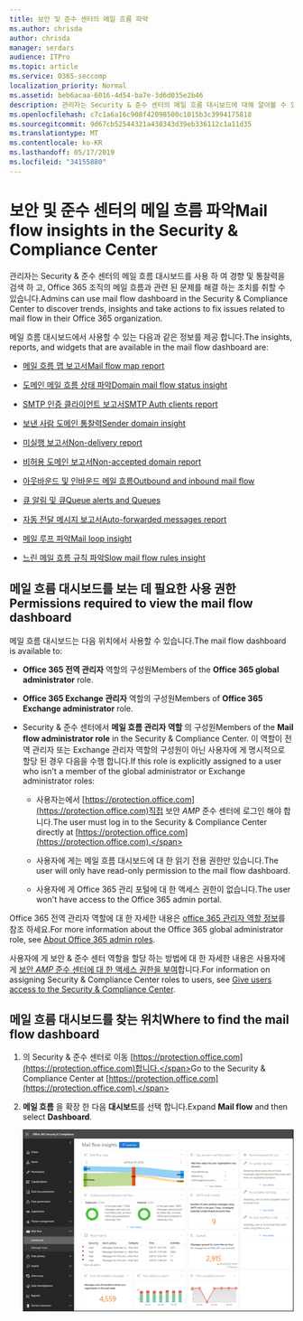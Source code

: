 ```yaml
---
title: 보안 및 준수 센터의 메일 흐름 파악
ms.author: chrisda
author: chrisda
manager: serdars
audience: ITPro
ms.topic: article
ms.service: O365-seccomp
localization_priority: Normal
ms.assetid: beb6acaa-6016-4d54-ba7e-3d6d035e2b46
description: 관리자는 Security & 준수 센터의 메일 흐름 대시보드에 대해 알아볼 수 있습니다.
ms.openlocfilehash: c7c1a6a16c908f42098500c1015b3c3994175818
ms.sourcegitcommit: 9d67cb52544321a430343d39eb336112c1a11d35
ms.translationtype: MT
ms.contentlocale: ko-KR
ms.lasthandoff: 05/17/2019
ms.locfileid: "34155880"
---
```

# <a name="mail-flow-insights-in-the-security--compliance-center"></a><span data-ttu-id="c8369-103">보안 및 준수 센터의 메일 흐름 파악</span><span class="sxs-lookup"><span data-stu-id="c8369-103">Mail flow insights in the Security & Compliance Center</span></span>

<span data-ttu-id="c8369-104">관리자는 Security & 준수 센터의 메일 흐름 대시보드를 사용 하 여 경향 및 통찰력을 검색 하 고, Office 365 조직의 메일 흐름과 관련 된 문제를 해결 하는 조치를 취할 수 있습니다.</span><span class="sxs-lookup"><span data-stu-id="c8369-104">Admins can use mail flow dashboard in the Security & Compliance Center to discover trends, insights and take actions to fix issues related to mail flow in their Office 365 organization.</span></span>

<span data-ttu-id="c8369-105">메일 흐름 대시보드에서 사용할 수 있는 다음과 같은 정보를 제공 합니다.</span><span class="sxs-lookup"><span data-stu-id="c8369-105">The insights, reports, and widgets that are available in the mail flow dashboard are:</span></span>

- [<span data-ttu-id="c8369-106">메일 흐름 맵 보고서</span><span class="sxs-lookup"><span data-stu-id="c8369-106">Mail flow map report</span></span>](mfi-mail-flow-map-report.md)

- [<span data-ttu-id="c8369-107">도메인 메일 흐름 상태 파악</span><span class="sxs-lookup"><span data-stu-id="c8369-107">Domain mail flow status insight</span></span>](mfi-domain-mail-flow-status-insight.md)

- [<span data-ttu-id="c8369-108">SMTP 인증 클라이언트 보고서</span><span class="sxs-lookup"><span data-stu-id="c8369-108">SMTP Auth clients report</span></span>](mfi-smtp-auth-clients-report.md)

- [<span data-ttu-id="c8369-109">보낸 사람 도메인 통찰력</span><span class="sxs-lookup"><span data-stu-id="c8369-109">Sender domain insight</span></span>](mfi-sender-domain-insight.md)

- [<span data-ttu-id="c8369-110">미실행 보고서</span><span class="sxs-lookup"><span data-stu-id="c8369-110">Non-delivery report</span></span>](mfi-non-delivery-report.md)

- [<span data-ttu-id="c8369-111">비허용 도메인 보고서</span><span class="sxs-lookup"><span data-stu-id="c8369-111">Non-accepted domain report</span></span>](mfi-non-accepted-domain-report.md)

- [<span data-ttu-id="c8369-112">아웃바운드 및 인바운드 메일 흐름</span><span class="sxs-lookup"><span data-stu-id="c8369-112">Outbound and inbound mail flow</span></span>](mfi-outbound-and-inbound-mail-flow.md)

- [<span data-ttu-id="c8369-113">큐 알림 및 큐</span><span class="sxs-lookup"><span data-stu-id="c8369-113">Queue alerts and Queues</span></span>](mfi-queue-alerts-and-queues.md)

- [<span data-ttu-id="c8369-114">자동 전달 메시지 보고서</span><span class="sxs-lookup"><span data-stu-id="c8369-114">Auto-forwarded messages report</span></span>](mfi-auto-forwarded-messages-report.md)

- [<span data-ttu-id="c8369-115">메일 루프 파악</span><span class="sxs-lookup"><span data-stu-id="c8369-115">Mail loop insight</span></span>](mfi-mail-loop-insight.md)

- [<span data-ttu-id="c8369-116">느린 메일 흐름 규칙 파악</span><span class="sxs-lookup"><span data-stu-id="c8369-116">Slow mail flow rules insight</span></span>](mfi-slow-mail-flow-rules-insight.md)

## <a name="permissions-required-to-view-the-mail-flow-dashboard"></a><span data-ttu-id="c8369-117">메일 흐름 대시보드를 보는 데 필요한 사용 권한</span><span class="sxs-lookup"><span data-stu-id="c8369-117">Permissions required to view the mail flow dashboard</span></span>

<span data-ttu-id="c8369-118">메일 흐름 대시보드는 다음 위치에서 사용할 수 있습니다.</span><span class="sxs-lookup"><span data-stu-id="c8369-118">The mail flow dashboard is available to:</span></span>

- <span data-ttu-id="c8369-119">**Office 365 전역 관리자** 역할의 구성원</span><span class="sxs-lookup"><span data-stu-id="c8369-119">Members of the **Office 365 global administrator** role.</span></span>

- <span data-ttu-id="c8369-120">**Office 365 Exchange 관리자** 역할의 구성원</span><span class="sxs-lookup"><span data-stu-id="c8369-120">Members of **Office 365 Exchange administrator** role.</span></span>

- <span data-ttu-id="c8369-121">Security & 준수 센터에서 **메일 흐름 관리자 역할** 의 구성원</span><span class="sxs-lookup"><span data-stu-id="c8369-121">Members of the **Mail flow administrator role** in the Security & Compliance Center.</span></span> <span data-ttu-id="c8369-122">이 역할이 전역 관리자 또는 Exchange 관리자 역할의 구성원이 아닌 사용자에 게 명시적으로 할당 된 경우 다음을 수행 합니다.</span><span class="sxs-lookup"><span data-stu-id="c8369-122">If this role is explicitly assigned to a user who isn't a member of the global administrator or Exchange administrator roles:</span></span>

  - <span data-ttu-id="c8369-123">사용자는에서 [https://protection.office.com](https://protection.office.com)직접 보안 _AMP_ 준수 센터에 로그인 해야 합니다.</span><span class="sxs-lookup"><span data-stu-id="c8369-123">The user must log in to the Security & Compliance Center directly at [https://protection.office.com](https://protection.office.com).</span></span>

  - <span data-ttu-id="c8369-124">사용자에 게는 메일 흐름 대시보드에 대 한 읽기 전용 권한만 있습니다.</span><span class="sxs-lookup"><span data-stu-id="c8369-124">The user will only have read-only permission to the mail flow dashboard.</span></span>

  - <span data-ttu-id="c8369-125">사용자에 게 Office 365 관리 포털에 대 한 액세스 권한이 없습니다.</span><span class="sxs-lookup"><span data-stu-id="c8369-125">The user won't have access to the Office 365 admin portal.</span></span>

<span data-ttu-id="c8369-126">Office 365 전역 관리자 역할에 대 한 자세한 내용은 [office 365 관리자 역할 정보](https://docs.microsoft.com/office365/admin/add-users/about-admin-roles)를 참조 하세요.</span><span class="sxs-lookup"><span data-stu-id="c8369-126">For more information about the Office 365 global administrator role, see [About Office 365 admin roles](https://docs.microsoft.com/office365/admin/add-users/about-admin-roles).</span></span>

<span data-ttu-id="c8369-127">사용자에 게 보안 & 준수 센터 역할을 할당 하는 방법에 대 한 자세한 내용은 사용자에 게 [보안 _AMP_ 준수 센터에 대 한 액세스 권한을 부여](https://docs.microsoft.com/office365/securitycompliance/grant-access-to-the-security-and-compliance-center)합니다.</span><span class="sxs-lookup"><span data-stu-id="c8369-127">For information on assigning Security & Compliance Center roles to users, see [Give users access to the Security & Compliance Center](https://docs.microsoft.com/office365/securitycompliance/grant-access-to-the-security-and-compliance-center).</span></span>

## <a name="where-to-find-the-mail-flow-dashboard"></a><span data-ttu-id="c8369-128">메일 흐름 대시보드를 찾는 위치</span><span class="sxs-lookup"><span data-stu-id="c8369-128">Where to find the mail flow dashboard</span></span>

1. <span data-ttu-id="c8369-129">의 Security & 준수 센터로 이동 [https://protection.office.com](https://protection.office.com)합니다.</span><span class="sxs-lookup"><span data-stu-id="c8369-129">Go to the Security & Compliance Center at [https://protection.office.com](https://protection.office.com).</span></span>

2. <span data-ttu-id="c8369-130">**메일 흐름** 을 확장 한 다음 **대시보드**를 선택 합니다.</span><span class="sxs-lookup"><span data-stu-id="c8369-130">Expand **Mail flow** and then select **Dashboard**.</span></span>

   ![Office 365 보안 & 준수 센터의 메일 흐름 대시보드](media/mail-flow-dashboard-v2.png)

